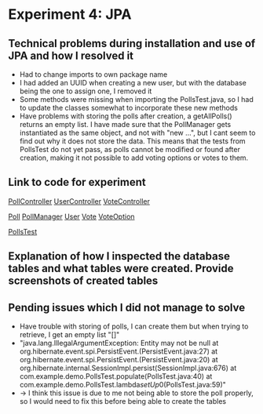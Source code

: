 # Experiment 4: JPA

## Technical problems during installation and use of JPA and how I resolved it
- Had to change imports to own package name
- I had added an UUID when creating a new user, but with the database being the one to assign one, I removed it
- Some methods were missing when importing the PollsTest.java, so I had to update the classes somewhat to incorporate these new methods
- Have problems with storing the polls after creation, a getAllPolls() returns an empty list. I have made sure that the 
PollManager gets instantiated as the same object, and not with "new ...", but I cant seem to find out why it does not
store the data. This means that the tests from PollsTest do not yet pass, as polls cannot be modified or found after creation,
making it not possible to add voting options or votes to them.

## Link to code for experiment
[PollController](/src/main/java/com/example/demo/PollController.java)
[UserController](/src/main/java/com/example/demo/UserController.java)
[VoteController](/src/main/java/com/example/demo/VoteController.java)

[Poll](/src/main/java/com/example/demo/Poll.java)
[PollManager](/src/main/java/com/example/demo/PollManager.java)
[User](/src/main/java/com/example/demo/User.java)
[Vote](/src/main/java/com/example/demo/Vote.java)
[VoteOption](/src/main/java/com/example/demo/VoteOption.java)

[PollsTest](/src/test/java/com/example/demo/PollsTest.java)

## Explanation of how I inspected the database tables and what tables were created. Provide screenshots of created tables

## Pending issues which I did not manage to solve
- Have trouble with storing of polls, I can create them but when trying to retrieve, I get an empty list "[]"
- "java.lang.IllegalArgumentException: Entity may not be null
  at org.hibernate.event.spi.PersistEvent.<init>(PersistEvent.java:27)
  at org.hibernate.event.spi.PersistEvent.<init>(PersistEvent.java:20)
  at org.hibernate.internal.SessionImpl.persist(SessionImpl.java:676)
  at com.example.demo.PollsTest.populate(PollsTest.java:40)
  at com.example.demo.PollsTest.lambda$setUp$0(PollsTest.java:59)"
- -> I think this issue is due to me not being able to store the poll properly, so I would need to fix this before being able to create the tables
